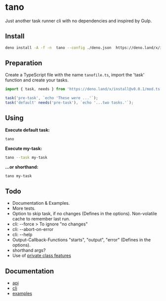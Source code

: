 # tano

Just another task runner cli with no dependencies and inspired by Gulp.

## Install

```bash
deno install -A -f -n  tano --config ./deno.json  https://deno.land/x/install@v0.0.1/tano.ts
```

## Preparation

Create a TypeScript file with the name `tanofile.ts`, import the 'task' function and create your tasks.

```TypeScript
import { task, needs } from 'https://deno.land/x/install@v0.0.1/mod.ts';

task('pre-task', `echo 'These were ...'`);
task('default' needs('pre-task'), `echo '...two tasks.'`);
```

## Using

**Execute default task:**

```bash
tano
```

**Execute my-task:**

```bash
tano --task my-task
```

**...or shorthand:**

```bash
tano my-task
```

## Todo

- Documentation & Examples.
- More tests.
- Option to skip task, if no changes (Defines in the options). Non-volatile cache to remember last run.
- cli: --force > To ignore "no changes"
- cli: --abort-on-error
- cli: --help
- Output-Callback-Functions "starts", "output", "error" (Defines in the options).
- shorthand args?
- Use of [private class features](https://developer.mozilla.org/en-US/docs/Web/JavaScript/Reference/Classes/Private_class_fields)

## Documentation

- [api](./docs/api.md)
- [cli](./docs/cli.md)
- [examples](./docs/examples.md)
